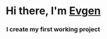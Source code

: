 <h1 align="center">Hi there, I'm <a href="https://daniilshat.ru/" target="_blank">Evgen</a> 

<h3 align="center">I create my first working project</h3>

